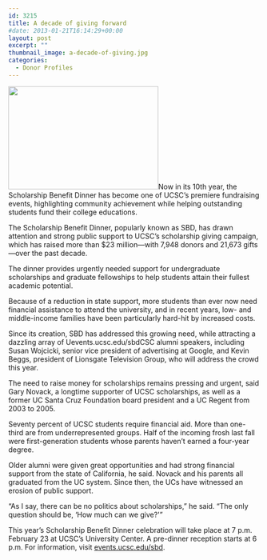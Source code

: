 ```yaml
---
id: 3215
title: A decade of giving forward
#date: 2013-01-21T16:14:29+00:00
layout: post
excerpt: ""
thumbnail_image: a-decade-of-giving.jpg
categories:
  - Donor Profiles
---
```

<img class="alignright size-medium wp-image-3216" src="http://live-ucsc-giving.pantheonsite.io/wp-content/uploads/2017/09/a-decade-of-giving-300x206.jpg" alt="" width="300" height="206" srcset="https://ucsc-giving.lndo.site/wp-content/uploads/2017/09/a-decade-of-giving-300x206.jpg 300w, https://ucsc-giving.lndo.site/wp-content/uploads/2017/09/a-decade-of-giving.jpg 720w" sizes="(max-width: 300px) 100vw, 300px" />Now in its 10th year, the Scholarship Benefit Dinner has become one of UCSC&#8217;s premiere fundraising events, highlighting community achievement while helping outstanding students fund their college educations.

The Scholarship Benefit Dinner, popularly known as SBD, has drawn attention and strong public support to UCSC&#8217;s scholarship giving campaign, which has raised more than $23 million—with 7,948 donors and 21,673 gifts—over the past decade.

The dinner provides urgently needed support for undergraduate scholarships and graduate fellowships to help students attain their fullest academic potential.

Because of a reduction in state support, more students than ever now need financial assistance to attend the university, and in recent years, low- and middle-income families have been particularly hard-hit by increased costs.

Since its creation, SBD has addressed this growing need, while attracting a dazzling array of Uevents.ucsc.edu/sbdCSC alumni speakers, including Susan Wojcicki, senior vice president of advertising at Google, and Kevin Beggs, president of Lionsgate Television Group, who will address the crowd this year.

The need to raise money for scholarships remains pressing and urgent, said Gary Novack, a longtime supporter of UCSC scholarships, as well as a former UC Santa Cruz Foundation board president and a UC Regent from 2003 to 2005.

Seventy percent of UCSC students require financial aid. More than one-third are from underrepresented groups. Half of the incoming frosh last fall were first-generation students whose parents haven&#8217;t earned a four-year degree.

Older alumni were given great opportunities and had strong financial support from the state of California, he said. Novack and his parents all graduated from the UC system. Since then, the UCs have witnessed an erosion of public support.

&#8220;As I say, there can be no politics about scholarships,&#8221; he said. &#8220;The only question should be, &#8216;How much can we give?'&#8221;

This year&#8217;s Scholarship Benefit Dinner celebration will take place at 7 p.m. February 23 at UCSC&#8217;s University Center. A pre-dinner reception starts at 6 p.m. For information, visit [events.ucsc.edu/sbd](http://events.ucsc.edu/sbd).

